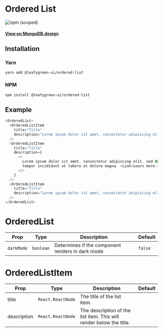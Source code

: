 # Ordered List

![npm (scoped)](https://img.shields.io/npm/v/@leafygreen-ui/ordered-list.svg)

#### [View on MongoDB.design](https://www.mongodb.design/component/ordered-list/live-example/)

## Installation

### Yarn

```shell
yarn add @leafygreen-ui/ordered-list
```

### NPM

```shell
npm install @leafygreen-ui/ordered-list
```

## Example

```js
<OrderedList>
  <OrderedListItem
    title="Title"
    description="Lorem ipsum dolor sit amet, consectetur adipiscing elit, sed do eiusmod tempor incididunt ut labore et dolore magna."
  />
  <OrderedListItem
    title="Title"
    description={
      <>
        Lorem ipsum dolor sit amet, consectetur adipiscing elit, sed do eiusmod
        tempor incididunt ut labore et dolore magna. <Link>Learn more.</Link>
      </>
    }
  />
  <OrderedListItem
    title="Title"
    description="Lorem ipsum dolor sit amet, consectetur adipiscing elit, sed do eiusmod tempor incididunt ut labore et dolore magna."
  />
</OrderedList>
```

# OrderedList

| Prop       | Type      | Description                                      | Default |
| ---------- | --------- | ------------------------------------------------ | ------- |
| `darkMode` | `boolean` | Determines if the component renders in dark mode | `false` |

# OrderedListItem

| Prop        | Type              | Description                                                         | Default |
| ----------- | ----------------- | ------------------------------------------------------------------- | ------- |
| title       | `React.ReactNode` | The title of the list item.                                         |         |
| description | `React.ReactNode` | The description of the list item. This will render below the title. |         |
